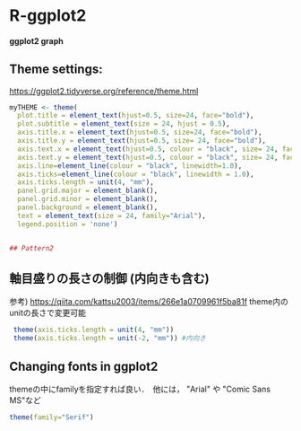 # R-ggplot2

#### ggplot2 graph 

## Theme settings:
https://ggplot2.tidyverse.org/reference/theme.html
```r
myTHEME <- theme(
  plot.title = element_text(hjust=0.5, size=24, face="bold"),
  plot.subtitle = element_text(size = 24, hjust = 0.5),
  axis.title.x = element_text(hjust=0.5, size=24, face="bold"),
  axis.title.y = element_text(hjust=0.5, size= 24, face="bold"),
  axis.text.x = element_text(hjust=0.5, colour = "black", size= 24, face="bold"),
  axis.text.y = element_text(hjust=0.5, colour = "black", size= 24, face="bold"),
  axis.line=element_line(colour = "black", linewidth=1.0),
  axis.ticks=element_line(colour = "black", linewidth = 1.0),
  axis.ticks.length = unit(4, "mm"),
  panel.grid.major = element_blank(), 
  panel.grid.minor = element_blank(),
  panel.background = element_blank(), 
  text = element_text(size = 24, family="Arial"),
  legend.position = 'none')


## Pattern2

```

## 軸目盛りの長さの制御 (内向きも含む)
参考) https://qiita.com/kattsu2003/items/266e1a0709961f5ba81f
theme内の unitの長さで変更可能
```r
 theme(axis.ticks.length = unit(4, "mm"))
 theme(axis.ticks.length = unit(-2, "mm")) #内向き
```


## Changing fonts in ggplot2
themeの中にfamilyを指定すれば良い．　他には， "Arial" や  "Comic Sans MS"など
```r
theme(family="Serif")
```
